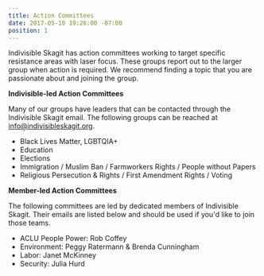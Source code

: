 ```yaml
---
title: Action Committees
date: 2017-05-10 19:26:00 -07:00
position: 1
---
```


Indivisible Skagit has action committees working to target specific resistance areas with laser focus. These groups report out to the larger group when action is required. We recommend finding a topic that you are passionate about and joining the group.

**Indivisible-led Action Committees**

Many of our groups have leaders that can be contacted through the Indivisible Skagit email. The following groups can be reached at [info@indivisibleskagit.org](mailto:info@indivisibleskagit.org).

* Black Lives Matter, LGBTQIA+
* Education
* Elections
* Immigration / Muslim Ban / Farmworkers Rights / People without Papers
* Religious Persecution & Rights / First Amendment Rights / Voting

**Member-led Action Committees**

The following committees are led by dedicated members of Indivisible Skagit. Their emails are listed below and should be used if you'd like to join those teams.

* ACLU People Power: Rob Coffey
* Environment: Peggy Ratermann & Brenda Cunningham
* Labor: Janet McKinney
* Security: Julia Hurd
